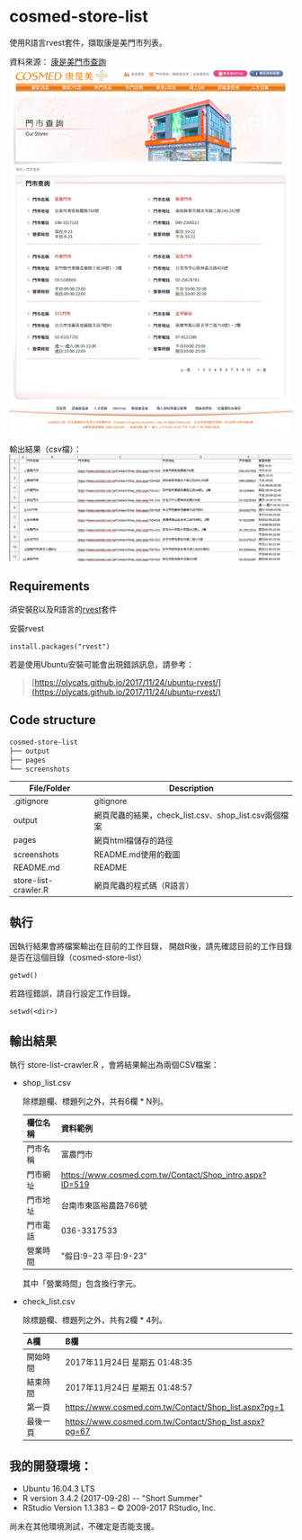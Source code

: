 # cosmed-store-list
使用R語言rvest套件，擷取康是美門市列表。

資料來源： [康是美門市查詢](https://www.cosmed.com.tw/Contact/Shop_list.aspx)
![webpage](/screenshots/webpage.png?raw=true "webpage")

輸出結果（csv檔）： 
![webpage](/screenshots/store_list_csv.png?raw=true "webpage")




## Requirements

須安裝[R](https://www.r-project.org/)以及R語言的[rvest](https://github.com/hadley/rvest)套件

安裝rvest
```
install.packages("rvest")
```

若是使用Ubuntu安裝可能會出現錯誤訊息，請參考：
> [https://olycats.github.io/2017/11/24/ubuntu-rvest/](https://olycats.github.io/2017/11/24/ubuntu-rvest/)


## Code structure
```
cosmed-store-list
├── output
├── pages
└── screenshots

```


File/Folder          |	Description
 --------------------| ------------------------------------------------ 
.gitignore           | gitignore
output               | 網頁爬蟲的結果，check_list.csv、shop_list.csv兩個檔案
pages 	             | 網頁html檔儲存的路徑
screenshots          | README.md使用的截圖
README.md            | README
store-list-crawler.R | 網頁爬蟲的程式碼（R語言）


## 執行
因執行結果會將檔案輸出在目前的工作目錄，
開啟R後，請先確認目前的工作目錄是否在這個目錄（cosmed-store-list）
```
getwd()
```

若路徑錯誤，請自行設定工作目錄。
```
setwd(<dir>)
```

## 輸出結果
執行 store-list-crawler.R ，會將結果輸出為兩個CSV檔案：

* shop_list.csv

    除標題欄、標題列之外，共有6欄 * N列。

    欄位名稱  |資料範例
    -------- | ---------------------------------- 
    門市名稱 | 富農門市
    門市網址 | https://www.cosmed.com.tw/Contact/Shop_intro.aspx?ID=519
    門市地址 | 台南市東區裕農路766號
    門市電話 | 036-3317533
    營業時間 | "假日:9-23 平日:9-23"

    其中「營業時間」包含換行字元。

* check_list.csv

    除標題欄、標題列之外，共有2欄 * 4列。

    A欄      | B欄
    -------- | ---------------------------------- 
    開始時間  |	 2017年11月24日 星期五 01:48:35 
    結束時間  |	 2017年11月24日 星期五 01:48:57 
    第一頁    |  https://www.cosmed.com.tw/Contact/Shop_list.aspx?pg=1 
    最後一頁  |	 https://www.cosmed.com.tw/Contact/Shop_list.aspx?pg=67 

## 我的開發環境：
* Ubuntu 16.04.3 LTS
* R version 3.4.2 (2017-09-28) -- "Short Summer"
* RStudio Version 1.1.383 – © 2009-2017 RStudio, Inc.

尚未在其他環境測試，不確定是否能支援。
